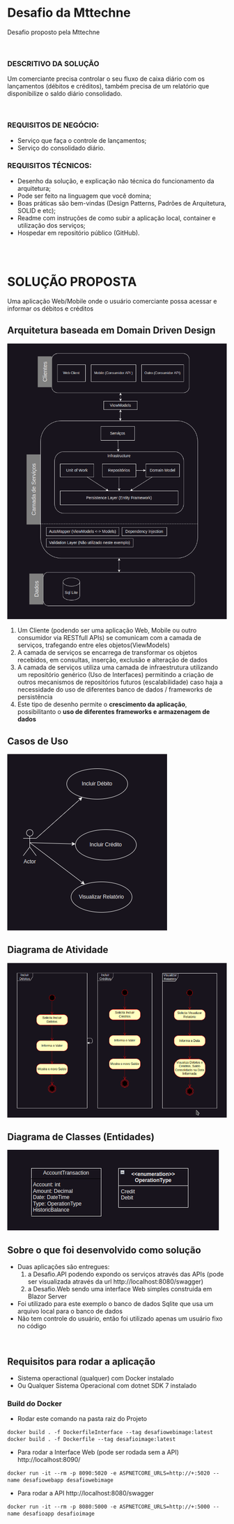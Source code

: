 # Desafio da Mttechne
Desafio proposto pela Mttechne

<br/>

### DESCRITIVO DA SOLUÇÃO
Um comerciante precisa controlar o seu fluxo de caixa diário com os lançamentos
(débitos e créditos), também precisa de um relatório que disponibilize o saldo
diário consolidado.

<br/>

### REQUISITOS DE NEGÓCIO:
- Serviço que faça o controle de lançamentos;
- Serviço do consolidado diário.

### REQUISITOS TÉCNICOS:
- Desenho da solução, e explicação não técnica do funcionamento da arquitetura;
- Pode ser feito na linguagem que você domina;
- Boas práticas são bem-vindas (Design Patterns, Padrões de Arquitetura,
SOLID e etc);
- Readme com instruções de como subir a aplicação local, container e utilização
dos serviços;
- Hospedar em repositório público (GitHub).

<br/>
<br/>

# SOLUÇÃO PROPOSTA
Uma aplicação Web/Mobile onde o usuário comerciante possa acessar e informar os débitos e créditos

## Arquitetura baseada em Domain Driven Design
![Alt text](/Diagrams/arquitecture.png "Arquitetura")

1) Um Cliente (podendo ser uma aplicação Web, Mobile ou outro consumidor via RESTfull APIs)
se comunicam com a camada de serviços, trafegando entre eles objetos(ViewModels)
2) A camada de serviços se encarrega de transformar os objetos recebidos, em consultas, inserção, exclusão e alteração de dados
3) A camada de serviços utiliza uma camada de infraestrutura utilizando um repositório genérico (Uso de Interfaces)
permitindo a criação de outros mecanismos de repositórios futuros (escalabilidade) caso haja a necessidade do uso 
de diferentes banco de dados / frameworks de persistência
4) Este tipo de desenho permite o <b>crescimento da aplicação</b>, possibilitanto o <b>uso de diferentes frameworks e armazenagem de dados</b>


## Casos de Uso
![Alt text](/Diagrams/usecase.png "Casos de Uso")

## Diagrama de Atividade
![Alt text](/Diagrams/activity.png "Diagram de Atividade")

## Diagrama de Classes (Entidades)
![Alt text](/Diagrams/classes.png "Diagrama de Classes")


## Sobre o  que foi desenvolvido como solução
- Duas aplicações são entregues:
   1) a Desafio.API podendo expondo os serviços através das APIs (pode ser visualizada através da url http://localhost:8080/swagger)
   2) a Desafio.Web sendo uma interface Web simples construida em Blazor Server
- Foi utilizado para este exemplo o banco de dados Sqlite que usa um arquivo local para o banco de dados
- Não tem controle do usuário, então foi utilizado apenas um usuário fixo no código

<br/>

## Requisitos para rodar a aplicação
- Sistema operactional (qualquer) com Docker instalado
- Ou Qualquer Sistema Operacional com dotnet SDK 7 instalado

### Build do Docker
- Rodar este comando na pasta raiz do Projeto
```
docker build . -f DockerfileInterface --tag desafiowebimage:latest
docker build . -f Dockerfile --tag desafioimage:latest
```

- Para rodar a Interface Web (pode ser rodada sem a API) http://localhost:8090/
```
docker run -it --rm -p 8090:5020 -e ASPNETCORE_URLS=http://+:5020 --name desafiowebapp desafiowebimage
```

- Para rodar a API http://localhost:8080/swagger
```
docker run -it --rm -p 8080:5000 -e ASPNETCORE_URLS=http://+:5000 --name desafioapp desafioimage
```
